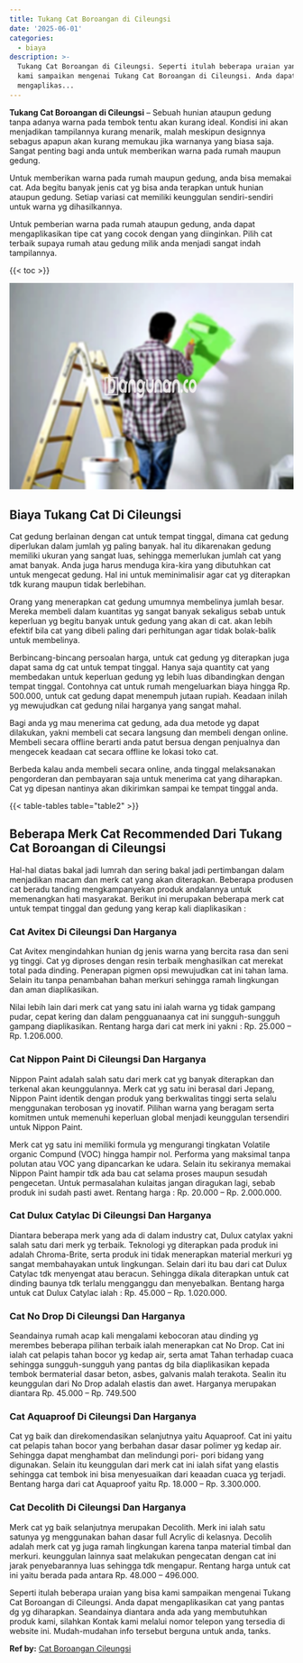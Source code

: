 ```yaml
---
title: Tukang Cat Boroangan di Cileungsi
date: '2025-06-01'
categories:
  - biaya
description: >-
  Tukang Cat Boroangan di Cileungsi. Seperti itulah beberapa uraian yang bisa
  kami sampaikan mengenai Tukang Cat Boroangan di Cileungsi. Anda dapat
  mengaplikas...
---
```


**Tukang Cat Boroangan di Cileungsi** – Sebuah hunian ataupun gedung tanpa adanya warna pada tembok tentu akan kurang ideal. Kondisi ini akan menjadikan tampilannya kurang menarik, malah meskipun designnya sebagus apapun akan kurang memukau jika warnanya yang biasa saja. Sangat penting bagi anda untuk memberikan warna pada rumah maupun gedung.

Untuk memberikan warna pada rumah maupun gedung, anda bisa memakai cat. Ada begitu banyak jenis cat yg bisa anda terapkan untuk hunian ataupun gedung. Setiap variasi cat memiliki keunggulan sendiri-sendiri untuk warna yg dihasilkannya.

Untuk pemberian warna pada rumah ataupun gedung, anda dapat mengaplikasikan tipe cat yang cocok dengan yang diinginkan. Pilih cat terbaik supaya rumah atau gedung milik anda menjadi sangat indah tampilannya.

{{< toc >}}

![](/images/jasa-cat-murah01.png)

## Biaya Tukang Cat Di Cileungsi

Cat gedung berlainan dengan cat untuk tempat tinggal, dimana cat gedung diperlukan dalam jumlah yg paling banyak. hal itu dikarenakan gedung memiliki ukuran yang sangat luas, sehingga memerlukan jumlah cat yang amat banyak. Anda juga harus menduga kira-kira yang dibutuhkan cat untuk mengecat gedung. Hal ini untuk meminimalisir agar cat yg diterapkan tdk kurang maupun tidak berlebihan.

Orang yang menerapkan cat gedung umumnya membelinya jumlah besar. Mereka membeli dalam kuantitas yg sangat banyak sekaligus sebab untuk keperluan yg begitu banyak untuk gedung yang akan di cat. akan lebih efektif bila cat yang dibeli paling dari perhitungan agar tidak bolak-balik untuk membelinya.

Berbincang-bincang persoalan harga, untuk cat gedung yg diterapkan juga dapat sama dg cat untuk tempat tinggal. Hanya saja quantity cat yang membedakan untuk keperluan gedung yg lebih luas dibandingkan dengan tempat tinggal. Contohnya cat untuk rumah mengeluarkan biaya hingga Rp. 500.000, untuk cat gedung dapat menempuh jutaan rupiah. Keadaan inilah yg mewujudkan cat gedung nilai harganya yang sangat mahal.

Bagi anda yg mau menerima cat gedung, ada dua metode yg dapat dilakukan, yakni membeli cat secara langsung dan membeli dengan online. Membeli secara offline berarti anda patut bersua dengan penjualnya dan mengecek keadaan cat secara offline ke lokasi toko cat.

Berbeda kalau anda membeli secara online, anda tinggal melaksanakan pengorderan dan pembayaran saja untuk menerima cat yang diharapkan. Cat yg dipesan nantinya akan dikirimkan sampai ke tempat tinggal anda.

{{< table-tables table="table2" >}}

## Beberapa Merk Cat Recommended Dari Tukang Cat Boroangan di Cileungsi

Hal-hal diatas bakal jadi lumrah dan sering bakal jadi pertimbangan dalam menjadikan macam dan merk cat yang akan diterapkan. Beberapa produsen cat beradu tanding mengkampanyekan produk andalannya untuk memenangkan hati masyarakat. Berikut ini merupakan beberapa merk cat untuk tempat tinggal dan gedung yang kerap kali diaplikasikan :

### Cat Avitex Di Cileungsi Dan Harganya

Cat Avitex mengindahkan hunian dg jenis warna yang bercita rasa dan seni yg tinggi. Cat yg diproses dengan resin terbaik menghasilkan cat merekat total pada dinding. Penerapan pigmen opsi mewujudkan cat ini tahan lama. Selain itu tanpa penambahan bahan merkuri sehingga ramah lingkungan dan aman diaplikasikan.

Nilai lebih lain dari merk cat yang satu ini ialah warna yg tidak gampang pudar, cepat kering dan dalam pengguanaanya cat ini sungguh-sungguh gampang diaplikasikan. Rentang harga dari cat merk ini yakni : Rp. 25.000 – Rp. 1.206.000.

### Cat Nippon Paint Di Cileungsi Dan Harganya

Nippon Paint adalah salah satu dari merk cat yg banyak diterapkan dan terkenal akan keunggulannya. Merk cat yg satu ini berasal dari Jepang, Nippon Paint identik dengan produk yang berkwalitas tinggi serta selalu menggunakan terobosan yg inovatif. Pilihan warna yang beragam serta komitmen untuk memenuhi keperluan global menjadi keunggulan tersendiri untuk Nippon Paint.

Merk cat yg satu ini memiliki formula yg mengurangi tingkatan Volatile organic Compund (VOC) hingga hampir nol. Performa yang maksimal tanpa polutan atau VOC yang dipancarkan ke udara. Selain itu sekiranya memakai Nippon Paint hampir tdk ada bau cat selama proses maupun sesudah pengecetan. Untuk permasalahan kulaitas jangan diragukan lagi, sebab produk ini sudah pasti awet. Rentang harga : Rp. 20.000 – Rp. 2.000.000.

### Cat Dulux Catylac Di Cileungsi Dan Harganya

Diantara beberapa merk yang ada di dalam industry cat, Dulux catylax yakni salah satu dari merk yg terbaik. Teknologi yg diterapkan pada produk ini adalah Chroma-Brite, serta produk ini tidak menerapkan material merkuri yg sangat membahayakan untuk lingkungan. Selain dari itu bau dari cat Dulux Catylac tdk menyengat atau beracun. Sehingga dikala diterapkan untuk cat dinding baunya tdk terlalu mengganggu dan menyebalkan. Bentang harga untuk cat Dulux Catylac ialah : Rp. 45.000 – Rp. 1.020.000.

### Cat No Drop Di Cileungsi Dan Harganya

Seandainya rumah acap kali mengalami kebocoran atau dinding yg merembes beberapa pilihan terbaik ialah menerapkan cat No Drop. Cat ini ialah cat pelapis tahan bocor yg kedap air, serta amat Tahan terhadap cuaca sehingga sungguh-sungguh yang pantas dg bila diaplikasikan kepada tembok bermaterial dasar beton, asbes, galvanis malah terakota. Sealin itu keunggulan dari No Drop adalah elastis dan awet. Harganya merupakan diantara Rp. 45.000 – Rp. 749.500

### Cat Aquaproof Di Cileungsi Dan Harganya

Cat yg baik dan direkomendasikan selanjutnya yaitu Aquaproof. Cat ini yaitu cat pelapis tahan bocor yang berbahan dasar dasar polimer yg kedap air. Sehingga dapat menghambat dan melindungi pori- pori bidang yang digunakan. Selain itu keunggulan dari merk cat ini ialah sifat yang elastis sehingga cat tembok ini bisa menyesuaikan dari keaadan cuaca yg terjadi. Bentang harga dari cat Aquaproof yaitu Rp. 18.000 – Rp. 3.300.000.

### Cat Decolith Di Cileungsi Dan Harganya

Merk cat yg baik selanjutnya merupakan Decolith. Merk ini ialah satu satunya yg menggunakan bahan dasar full Acrylic di kelasnya. Decolih adalah merk cat yg juga ramah lingkungan karena tanpa material timbal dan merkuri. keunggulan lainnya saat melakukan pengecatan dengan cat ini jarak penyebarannya luas sehingga tdk mengapur. Rentang harga untuk cat ini yaitu berada pada antara Rp. 48.000 – 496.000.

Seperti itulah beberapa uraian yang bisa kami sampaikan mengenai Tukang Cat Boroangan di Cileungsi. Anda dapat mengaplikasikan cat yang pantas dg yg diharapkan. Seandainya diantara anda ada yang membutuhkan produk kami, silahkan Kontak kami melalui nomor telepon yang tersedia di website ini. Mudah-mudahan info tersebut berguna untuk anda, tanks.

**Ref by:** [Cat Boroangan Cileungsi](https://id.wikipedia.org/wiki/Cat)
